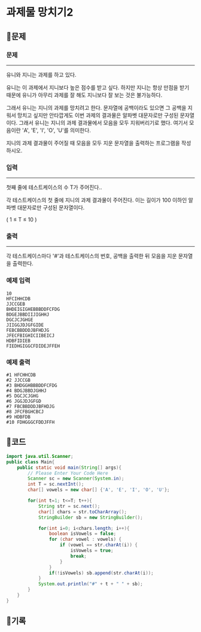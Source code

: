 # 과제물 망치기2

## 📍문제

### **문제**

---

유니와 지니는 과제를 하고 있다.

유니는 이 과제에서 지니보다 높은 점수를 받고 싶다. 하지만 지니는 항상 만점을 받기 때문에 유니가 아무리 과제를 잘 해도 지니보다 잘 보는 것은 불가능하다.

그래서 유니는 지니의 과제를 망치려고 한다. 문자열에 공백이라도 있으면 그 공백을 지워서 망치고 싶지만 안타깝게도 이번 과제의 결과물은 알파벳 대문자로만 구성된 문자열이다. 그래서 유니는 지니의 과제 결과물에서 모음을 모두 지워버리기로 했다. 여기서 모음이란 'A', 'E', 'I', 'O', 'U'를 의미한다.

지니의 과제 결과물이 주어질 때 모음을 모두 지운 문자열을 출력하는 프로그램을 작성하시오.

### **입력**

---

첫째 줄에 테스트케이스의 수 T가 주어진다..

각 테스트케이스의 첫 줄에 지니의 과제 결과물이 주어진다. 이는 길이가 100 이하인 알파벳 대문자로만 구성된 문자열이다.

( 1 ≤ T ≤ 10 )

### **출력**

---

각 테스트케이스마다 '#'과 테스트케이스의 번호, 공백을 출력한 뒤 모음을 지운 문자열을 출력한다.

### **예제 입력**

```
10
HFCIHHCDB
JJCCGEB
BHDEIGIGHEBBBDDFCFDG
BDGEJBBDIIJIGHHJ
DGCJCJGHGE
JIIGGJDJGFGIDE
FEBCBBDDDJBFHDJG
JFECFBIGHICIIBEICJ
HDBFIDIEB
FIEDHGIGGCFDIDEJFFEH

```

### **예제 출력**

```
#1 HFCHHCDB
#2 JJCCGB
#3 BHDGGHBBBDDFCFDG
#4 BDGJBBDJGHHJ
#5 DGCJCJGHG
#6 JGGJDJGFGD
#7 FBCBBDDDJBFHDJG
#8 JFCFBGHCBCJ
#9 HDBFDB
#10 FDHGGGCFDDJFFH
```

## 📍코드

```java
import java.util.Scanner;
public class Main{
    public static void main(String[] args){
        // Please Enter Your Code Here
        Scanner sc = new Scanner(System.in);
        int T = sc.nextInt();
        char[] vowels = new char[] {'A', 'E', 'I', 'O', 'U'};

        for(int t=1; t<=T; t++){
            String str = sc.next();
            char[] chars = str.toCharArray();
            StringBuilder sb = new StringBuilder();

            for(int i=0; i<chars.length; i++){
                boolean isVowels = false;
                for (char vowel : vowels) {
                    if (vowel == str.charAt(i)) {
                        isVowels = true;
                        break;
                    }
                }
                if(!isVowels) sb.append(str.charAt(i));
            }
            System.out.println("#" + t + " " + sb);
        }
    }
}
```

## 📍기록
